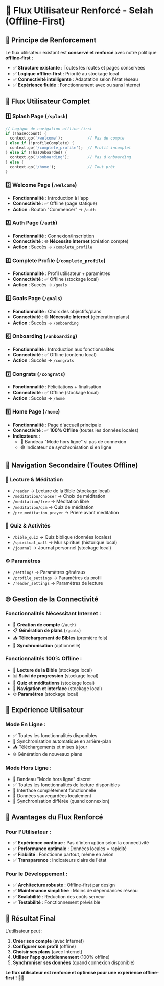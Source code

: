 # 🧭 Flux Utilisateur Renforcé - Selah (Offline-First)

## 🎯 **Principe de Renforcement**

Le flux utilisateur existant est **conservé et renforcé** avec notre politique **offline-first** :

- ✅ **Structure existante** : Toutes les routes et pages conservées
- ✅ **Logique offline-first** : Priorité au stockage local
- ✅ **Connectivité intelligente** : Adaptation selon l'état réseau
- ✅ **Expérience fluide** : Fonctionnement avec ou sans Internet

## 🚀 **Flux Utilisateur Complet**

### **1️⃣ Splash Page (`/splash`)**
```dart
// Logique de navigation offline-first
if (!hasAccount) {
  context.go('/welcome');           // Pas de compte
} else if (!profileComplete) {
  context.go('/complete_profile');  // Profil incomplet
} else if (!hasOnboarded) {
  context.go('/onboarding');        // Pas d'onboarding
} else {
  context.go('/home');              // Tout prêt
}
```

### **2️⃣ Welcome Page (`/welcome`)**
- **Fonctionnalité** : Introduction à l'app
- **Connectivité** : ✅ Offline (page statique)
- **Action** : Bouton "Commencer" → `/auth`

### **3️⃣ Auth Page (`/auth`)**
- **Fonctionnalité** : Connexion/Inscription
- **Connectivité** : 🌐 **Nécessite Internet** (création compte)
- **Action** : Succès → `/complete_profile`

### **4️⃣ Complete Profile (`/complete_profile`)**
- **Fonctionnalité** : Profil utilisateur + paramètres
- **Connectivité** : ✅ Offline (stockage local)
- **Action** : Succès → `/goals`

### **5️⃣ Goals Page (`/goals`)**
- **Fonctionnalité** : Choix des objectifs/plans
- **Connectivité** : 🌐 **Nécessite Internet** (génération plans)
- **Action** : Succès → `/onboarding`

### **6️⃣ Onboarding (`/onboarding`)**
- **Fonctionnalité** : Introduction aux fonctionnalités
- **Connectivité** : ✅ Offline (contenu local)
- **Action** : Succès → `/congrats`

### **7️⃣ Congrats (`/congrats`)**
- **Fonctionnalité** : Félicitations + finalisation
- **Connectivité** : ✅ Offline (stockage local)
- **Action** : Succès → `/home`

### **8️⃣ Home Page (`/home`)**
- **Fonctionnalité** : Page d'accueil principale
- **Connectivité** : ✅ **100% Offline** (toutes les données locales)
- **Indicateurs** : 
  - 🔴 Bandeau "Mode hors ligne" si pas de connexion
  - 🟢 Indicateur de synchronisation si en ligne

## 🔄 **Navigation Secondaire (Toutes Offline)**

### **📖 Lecture & Méditation**
- `/reader` → Lecture de la Bible (stockage local)
- `/meditation/chooser` → Choix de méditation
- `/meditation/free` → Méditation libre
- `/meditation/qcm` → Quiz de méditation
- `/pre_meditation_prayer` → Prière avant méditation

### **🎯 Quiz & Activités**
- `/bible_quiz` → Quiz biblique (données locales)
- `/spiritual_wall` → Mur spirituel (historique local)
- `/journal` → Journal personnel (stockage local)

### **⚙️ Paramètres**
- `/settings` → Paramètres généraux
- `/profile_settings` → Paramètres du profil
- `/reader_settings` → Paramètres de lecture

## 🌐 **Gestion de la Connectivité**

### **Fonctionnalités Nécessitant Internet :**
- 🔐 **Création de compte** (`/auth`)
- 📋 **Génération de plans** (`/goals`)
- 📥 **Téléchargement de Bibles** (première fois)
- 🔄 **Synchronisation** (optionnelle)

### **Fonctionnalités 100% Offline :**
- 📖 **Lecture de la Bible** (stockage local)
- 📊 **Suivi de progression** (stockage local)
- 🎯 **Quiz et méditations** (stockage local)
- 📱 **Navigation et interface** (stockage local)
- ⚙️ **Paramètres** (stockage local)

## 🎨 **Expérience Utilisateur**

### **Mode En Ligne :**
- ✅ Toutes les fonctionnalités disponibles
- 🔄 Synchronisation automatique en arrière-plan
- 📥 Téléchargements et mises à jour
- 🌐 Génération de nouveaux plans

### **Mode Hors Ligne :**
- 🔴 Bandeau "Mode hors ligne" discret
- ✅ Toutes les fonctionnalités de lecture disponibles
- 📱 Interface complètement fonctionnelle
- 💾 Données sauvegardées localement
- 🔄 Synchronisation différée (quand connexion)

## 🚀 **Avantages du Flux Renforcé**

### **Pour l'Utilisateur :**
- ✅ **Expérience continue** : Pas d'interruption selon la connectivité
- ✅ **Performance optimale** : Données locales = rapidité
- ✅ **Fiabilité** : Fonctionne partout, même en avion
- ✅ **Transparence** : Indicateurs clairs de l'état

### **Pour le Développement :**
- ✅ **Architecture robuste** : Offline-first par design
- ✅ **Maintenance simplifiée** : Moins de dépendances réseau
- ✅ **Scalabilité** : Réduction des coûts serveur
- ✅ **Testabilité** : Fonctionnement prévisible

## 🎯 **Résultat Final**

L'utilisateur peut :
1. **Créer son compte** (avec Internet)
2. **Configurer son profil** (offline)
3. **Choisir ses plans** (avec Internet)
4. **Utiliser l'app quotidiennement** (100% offline)
5. **Synchroniser ses données** (quand connexion disponible)

**Le flux utilisateur est renforcé et optimisé pour une expérience offline-first !** 🚀✨
